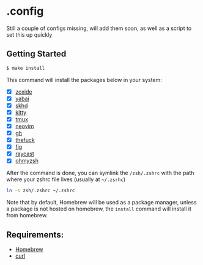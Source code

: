 # .config

Still a couple of configs missing, will add them soon, as well as a script to set this up quickly

## Getting Started
```sh
$ make install
```
This command will install the packages below in your system:
- [x] [zoxide](https://github.com/ajeetdsouza/zoxide)
- [x] [yabai](https://github.com/koekeishiya/yabai)
- [x] [skhd](https://github.com/koekeishiya/skhd)
- [x] [kitty](https://github.com/kovidgoyal/kitty)
- [x] [tmux](https://github.com/tmux/tmux)
- [x] [neovim](https://neovim.io/)
- [x] [gh](https://cli.github.com/)
- [x] [thefuck](https://github.com/nvbn/thefuck)
- [x] [fig](https://fig.io/)
- [x] [raycast](https://www.raycast.com/)
- [x] [ohmyzsh](https://github.com/ohmyzsh/ohmyzsh)

After the command is done, you can symlink the `/zsh/.zshrc` with the path where
your zshrc file lives (usually at `~/.zsrhc`)

```sh
ln -s zsh/.zshrc ~/.zshrc
```

Note that by default, Homebrew will be used as a package manager, unless a package is not hosted on homebrew, the `install` command will install it from homebrew.

## Requirements:
- [Homebrew](https://brew.sh/)
- [curl](https://curl.se/)
